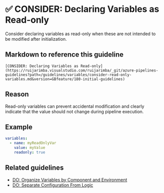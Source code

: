 # ✅ CONSIDER: Declaring Variables as Read-only

Consider declaring variables as read-only when these are not intended to be
modified after initialization.

## Markdown to reference this guideline

```plaintext
[CONSIDER: Declaring Variables as Read-only](https://ruijarimba.visualstudio.com/ruijarimba/_git/azure-pipelines-guidelines?path=/guidelines/variables/consider-read-only-variables.md&version=GBfeature/180-initial-guidelines)
```

## Reason

Read-only variables can prevent accidental modification and clearly indicate
that the value should not change during pipeline execution.

## Example

```yaml
variables:
  - name: myReadOnlyVar
    value: myValue
    readonly: true
```

## Related guidelines

- [DO: Organize Variables by Component and Environment](/guidelines/variables/do-organize-variables.md)
- [DO: Separate Configuration From Logic](/guidelines/variables/do-separate-configuration.md)
